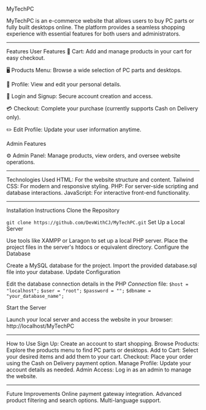 MyTechPC

MyTechPC is an e-commerce website that allows users to buy PC parts or fully built desktops online. The platform provides a seamless shopping experience with essential features for both users and administrators.

---

Features
User Features
🛒 Cart: Add and manage products in your cart for easy checkout.

🖥️ Products Menu: Browse a wide selection of PC parts and desktops.

👤 Profile: View and edit your personal details.

🔐 Login and Signup: Secure account creation and access.

💳 Checkout: Complete your purchase (currently supports Cash on Delivery only).

✏️ Edit Profile: Update your user information anytime.

Admin Features

⚙️ Admin Panel: Manage products, view orders, and oversee website operations.

---

Technologies Used
HTML: For the website structure and content.
Tailwind CSS: For modern and responsive styling.
PHP: For server-side scripting and database interactions.
JavaScript: For interactive front-end functionality.

---

Installation Instructions
Clone the Repository

`git clone https://github.com/DevWithCJ/MyTechPC.git`
Set Up a Local Server

Use tools like XAMPP or Laragon to set up a local PHP server.
Place the project files in the server's htdocs or equivalent directory.
Configure the Database

Create a MySQL database for the project.
Import the provided database.sql file into your database.
Update Configuration

Edit the database connection details in the PHP _Connection_ file:
`$host = "localhost";`
`$user = "root";`
`$password = "";`
`$dbname = "your_database_name";`


Start the Server

Launch your local server and access the website in your browser:
http://localhost/MyTechPC

---

How to Use
Sign Up: Create an account to start shopping.
Browse Products: Explore the products menu to find PC parts or desktops.
Add to Cart: Select your desired items and add them to your cart.
Checkout: Place your order using the Cash on Delivery payment option.
Manage Profile: Update your account details as needed.
Admin Access: Log in as an admin to manage the website.

---

Future Improvements
Online payment gateway integration.
Advanced product filtering and search options.
Multi-language support.
